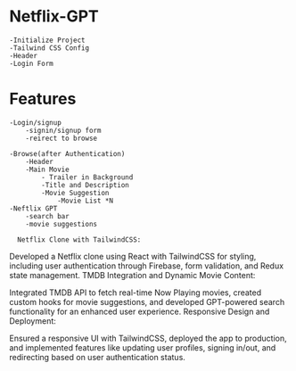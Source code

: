 # Netflix-GPT

    -Initialize Project
    -Tailwind CSS Config
    -Header
    -Login Form

# Features
    -Login/signup
        -signin/signup form
        -reirect to browse

    -Browse(after Authentication)
        -Header
        -Main Movie
            - Trailer in Background
            -Title and Description
            -Movie Suggestion
                -Movie List *N
    -Neftlix GPT
        -search bar
        -movie suggestions

      Netflix Clone with TailwindCSS:

Developed a Netflix clone using React with TailwindCSS for styling, including user authentication through Firebase, form validation, and Redux state management.
TMDB Integration and Dynamic Movie Content:

Integrated TMDB API to fetch real-time Now Playing movies, created custom hooks for movie suggestions, and developed GPT-powered search functionality for an enhanced user experience.
Responsive Design and Deployment:

Ensured a responsive UI with TailwindCSS, deployed the app to production, and implemented features like updating user profiles, signing in/out, and redirecting based on user authentication status.

